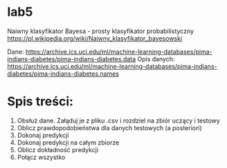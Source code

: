 # lab5
Naiwny klasyfikator Bayesa - prosty klasyfikator probabilistyczny
https://pl.wikipedia.org/wiki/Naiwny_klasyfikator_bayesowski
    
Dane:
https://archive.ics.uci.edu/ml/machine-learning-databases/pima-indians-diabetes/pima-indians-diabetes.data
Opis danych:
https://archive.ics.uci.edu/ml/machine-learning-databases/pima-indians-diabetes/pima-indians-diabetes.names

# Spis treści:
 1. Obsłuż dane. Załąduj je z pliku .csv i rozdziel na zbiór uczący i testowy
 2. Oblicz prawdopodobieństwa dla danych testowych (a posteriori)
 3. Dokonaj predykcji
 4. Dokonaj predykcji na całym zbiorze
 5. Oblicz dokładność predykcji
 6. Połącz wszystko
